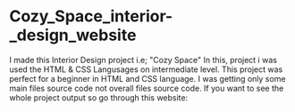 # Cozy_Space_interior-_design_website
I made this Interior Design project i.e; "Cozy Space"
In this, project i was used the HTML & CSS Langusages on intermediate level.
This project was perfect for a beginner in HTML and CSS language.
I was getting only some main files source code not overall files source code.
If you want to see the whole project output so go through this website:
